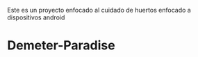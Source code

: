 Este es un proyecto enfocado al cuidado de huertos enfocado a dispositivos android

# Demeter-Paradise
